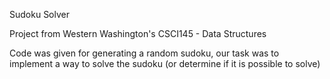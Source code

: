 Sudoku Solver

Project from Western Washington's CSCI145 - Data Structures 

Code was given for generating a random sudoku, our task was to implement a way to solve the sudoku (or determine if it is possible to solve)
